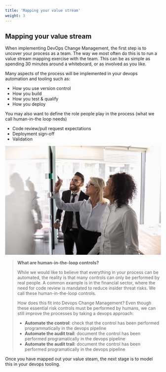 ```yaml
---
title: 'Mapping your value stream'
weight: 3
---
```


## Mapping your value stream

When implementing DevOps Change Management, the first step is to uncover your process as a team.  The way we most often do this is to run a value stream mapping exercise with the team.  This can be as simple as spending 30 minutes around a whiteboard, or as involved as you like.

Many aspects of the process will be implemented in your devops automation and tooling such as:

* How you use version control
* How you build
* How you test & qualify
* How you deploy

You may also want to define the role people play in the process (what we call human-in-the loop needs)

* Code review/pull request expectations
* Deployment sign-off
* Validation

![Team looking at a whiteboard with excitement!](/images/whiteboard.jpg)

> **What are human-in-the-loop controls?**
>
> While we would like to believe that everything in your process can be automated, the reality is that many controls can only be performed by real people.  A common example is in the financial sector, where the need for code review is mandated to reduce insider threat risks. We call these human-in-the-loop controls.
> 
> How does this fit into Devops Change Management?  Even though these essential risk controls must be performed by humans, we can still improve the processes by taking a devops approach:
>
> * **Automate the control**: check that the control has been performed programmatically in the devops pipeline
> * **Automate the audit trail**: document the control has been performed programatically in the devops pipeline
> * **Automate the audit trail**: document the control has been performed programatically in the devops pipeline

Once you have mapped out your value steam, the next stage is to model this in your devops tooling.